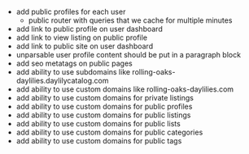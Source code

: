 - add public profiles for each user
  - public router with queries that we cache for multiple minutes
- add link to public profile on user dashboard
- add link to view listing on public profile
- add link to public site on user dashboard
- unparsable user profile content should be put in a paragraph block
- add seo metatags on public pages
- add ability to use subdomains like rolling-oaks-daylilies.daylilycatalog.com
- add ability to use custom domains like rolling-oaks-daylilies.com
- add ability to use custom domains for private listings
- add ability to use custom domains for public profiles
- add ability to use custom domains for public listings
- add ability to use custom domains for public lists
- add ability to use custom domains for public categories
- add ability to use custom domains for public tags

